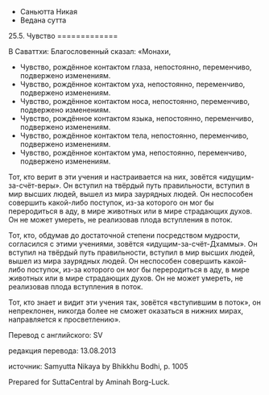 









* Саньютта Никая
* Ведана сутта


25\.5\. Чувство
\=\=\=\=\=\=\=\=\=\=\=\=\=



В Саваттхи: Благословенный сказал: «Монахи,


* Чувство, рождённое контактом глаза, непостоянно, переменчиво, подвержено изменениям\.
* Чувство, рождённое контактом уха, непостоянно, переменчиво, подвержено изменениям\.
* Чувство, рождённое контактом носа, непостоянно, переменчиво, подвержено изменениям\.
* Чувство, рождённое контактом языка, непостоянно, переменчиво, подвержено изменениям\.
* Чувство, рождённое контактом тела, непостоянно, переменчиво, подвержено изменениям\.
* Чувство, рождённое контактом ума, непостоянно, переменчиво, подвержено изменениям\.


Тот, кто верит в эти учения и настраивается на них, зовётся «идущим\-за\-счёт\-веры»\. Он вступил на твёрдый путь правильности, вступил в мир высших людей, вышел из мира заурядных людей\. Он неспособен совершить какой\-либо поступок, из\-за которого он мог бы переродиться в аду, в мире животных или в мире страдающих духов\. Он не может умереть, не реализовав плода вступления в поток\.


Тот, кто, обдумав до достаточной степени посредством мудрости, согласился с этими учениями, зовётся «идущим\-за\-счёт\-Дхаммы»\. Он вступил на твёрдый путь правильности, вступил в мир высших людей, вышел из мира заурядных людей\. Он неспособен совершить какой\-либо поступок, из\-за которого он мог бы переродиться в аду, в мире животных или в мире страдающих духов\. Он не может умереть, не реализовав плода вступления в поток\.


Тот, кто знает и видит эти учения так, зовётся «вступившим в поток», он непреклонен, никогда более не сможет оказаться в нижних мирах, направляется к просветлению»\.



Перевод с английского: SV


редакция перевода: 13\.08\.2013


источник: Samyutta Nikaya by Bhikkhu Bodhi, p\. 1005


Prepared for SuttaCentral by Aminah Borg\-Luck\.







